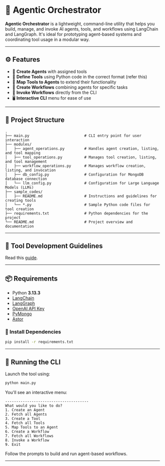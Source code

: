 # 🧠 Agentic Orchestrator

**Agentic Orchestrator** is a lightweight, command-line utility that helps you build, manage, and invoke AI agents, tools, and workflows using LangChain and LangGraph. It's ideal for prototyping agent-based systems and coordinating tool usage in a modular way.

---

## ⚙️ Features

- 🧰 **Create Agents** with assigned tools
- 🔧 **Define Tools** using Python code in the correct format (refer this)
- 🔗 **Map Tools to Agents** to extend their functionality
- 🧬 **Create Workflows** combining agents for specific tasks
- 🚀 **Invoke Workflows** directly from the CLI
- 🖥️ **Interactive CLI** menu for ease of use

---

## 📂 Project Structure

```
.
├── main.py                         # CLI entry point for user interaction
├── modules/
│   ├── agent_operations.py         # Handles agent creation, listing, and tool mapping
│   ├── tool_operations.py          # Manages tool creation, listing, and tool management
│   ├── workflow_operations.py      # Manages workflow creation, listing, and invocation
│   ├── db_config.py                # Configuration for MongoDB database connection
│   └── llm_config.py               # Configuration for Large Language Models (LLMs)
├── sample_codes/
│   ├── README.md                   # Instructions and guidelines for creating tools
│   └── *.py                        # Sample Python code files for tool creation
├── requirements.txt                # Python dependencies for the project
└── README.md                       # Project overview and documentation
```

---

## 🧩 Tool Development Guidelines

Read this [guide](https://github.com/pratham-jaiswal/agentic-orchestrator/blob/main/sample_codes/README.md).

---

## 📦 Requirements

- Python **3.13.3**
- [LangChain](https://www.langchain.com/)
- [LangGraph](https://www.langchain.com/langgraph)
- [OpenAI API Key](https://platform.openai.com/api-keys)
- [PyMongo](https://github.com/mongodb/mongo-python-driver)
- [Astor](https://github.com/berkerpeksag/astor)


### 🔧 Install Dependencies

```bash
pip install -r requirements.txt
```

---

## 🧪 Running the CLI

Launch the tool using:

```bash
python main.py
```

You'll see an interactive menu:

```
--------------------------------------
What would you like to do?
1. Create an Agent
2. Fetch all Agents
3. Create a Tool
4. Fetch all Tools
5. Map Tools to an Agent
6. Create a Workflow
7. Fetch all Workflows
8. Invoke a Workflow
9. Exit
```

Follow the prompts to build and run agent-based workflows.

---